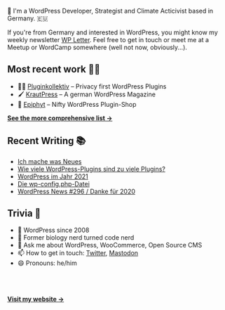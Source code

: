 👋 I'm a WordPress Developer, Strategist and Climate Acticivist based in Germany. 🇪🇺

If you're from Germany and interested in WordPress, you might know my weekly newsletter [WP Letter](https://wpletter.de/). Feel free to get in touch or meet me at a Meetup or WordCamp somewhere (well not now, obviously...).


## Most recent work 👷‍♂️

- 👨‍💻 [Pluginkollektiv](https://github.com/pluginkollektiv) – Privacy first WordPress Plugins
- 🖌️ [KrautPress](https://krautpress.de) – A german WordPress Magazine
- 🌱 [Epiphyt](https://epiph.yt) – Nifty WordPress Plugin-Shop

**[See the more comprehensive list &rarr;](https://simonkraft.com/what-i-do)**


## Recent Writing 📚

<!-- BLOG-POST-LIST:START -->
- [Ich mache was Neues](https://simon.blog/2021/ich-mache-was-neues/)
- [Wie viele WordPress-Plugins sind zu viele Plugins?](https://krautpress.de/2021/zu-viele-plugins/?planetwp=true)
- [WordPress im Jahr 2021](https://krautpress.de/2020/wordpress-in-2021/?planetwp=true)
- [Die wp-config.php-Datei](https://krautpress.de/2020/wpconfig-datei/?planetwp=true)
- [WordPress News #296 / Danke für 2020](https://feed.wpletter.de/link/14399/14174255/296)
<!-- BLOG-POST-LIST:END -->


## Trivia 🤪

- 👴 WordPress since 2008
- 🌱 Former biology nerd turned code nerd
- 💬 Ask me about WordPress, WooCommerce, Open Source CMS
- 📫 How to get in touch: [Twitter](https://twitter.com/krafit), [Mastodon](https://dewp.space/@simon)
- 😄 Pronouns: he/him

<br/><br/><br/>
**[Visit my website &rarr;](https://simonkraft.com)**